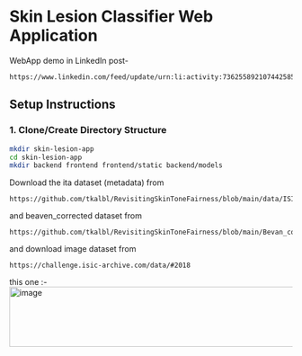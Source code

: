 # Skin Lesion Classifier Web Application

WebApp demo in LinkedIn post-
```
https://www.linkedin.com/feed/update/urn:li:activity:7362558921074425856/
```

## Setup Instructions

### 1. Clone/Create Directory Structure
```bash
mkdir skin-lesion-app
cd skin-lesion-app
mkdir backend frontend frontend/static backend/models
```
Download the ita dataset (metadata) from 
```
https://github.com/tkalbl/RevisitingSkinToneFairness/blob/main/data/ISIC2018/ISIC2018_Task3_Training_Input/metadata.csv
```
and beaven_corrected dataset from 
```
https://github.com/tkalbl/RevisitingSkinToneFairness/blob/main/Bevan_corrected.csv
```
and download image dataset from
```
https://challenge.isic-archive.com/data/#2018 
```
this one :-
<img width="689" height="107" alt="image" src="https://github.com/user-attachments/assets/ded26b9a-1150-48a2-8ee2-705a8367cef8" />
